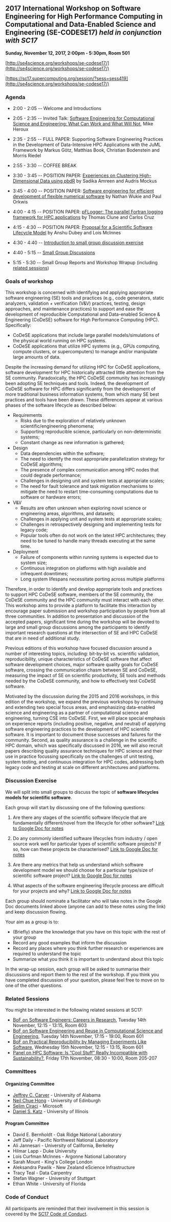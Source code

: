 ## 2017 International Workshop on Software Engineering for High Performance Computing in Computational and Data-Enabled Science and Engineering (SE-CODESE17) *held in conjunction with SC17*

**Sunday, November 12, 2017, 2:00pm - 5:30pm, Room 501**

[http://se4science.org/workshops/se-codese17/](http://se4science.org/workshops/se-codese17/)

[https://sc17.supercomputing.org/session/?sess=sess419](http://se4science.org/workshops/se-codese17/)

### Agenda

  - 2:00 - 2:05 -- Welcome and Introductions

  - 2:05 - 2:35 -- Invited Talk: [Software Engineering for Computational Science and Engineering: What Can Work and What Will Not](https://sc17.supercomputing.org/presentation/?id=wkpr154&sess=sess419), Mike Heroux

  - 2:35 - 2:55 -- FULL PAPER: Supporting Software Engineering Practices in the Development of Data-Intensive HPC Applications with the JuML Framework by Markus Götz, Matthias Book, Christian Bodenstein and Morris Riedel

  - 2:55 - 3:30 -- COFFEE BREAK

  - 3:30 - 3:45 -- POSITION PAPER: [Experiences on Clustering High-Dimensional Data using pbdR](https://sc17.supercomputing.org/?post_type=page&p=5407&id=wkpr160&sess=sess419) by Sadika Amreen and Audris Mockus

  - 3:45 - 4:00 -- POSITION PAPER: [Software engineering for efficient development of flexible numerical software](https://sc17.supercomputing.org/?post_type=page&p=5407&id=wkpr170&sess=sess419) by Nathan Wukie and Paul Orkwis

  - 4:00 - 4:15 -- POSITION PAPER: [pFLogger: The parallel Fortran logging framework for HPC applications](https://sc17.supercomputing.org/?post_type=page&p=5407&id=wkpr171&sess=sess419) by Thomas Clune and Carlos Cruz

  - 4:15 - 4:30 -- POSITION PAPER: [Proposal for a Scientific Software Lifecycle Model](https://sc17.supercomputing.org/?post_type=page&p=5407&id=wkpr162&sess=sess419) by Anshu Dubey and Lois McInnes

  - 4:30 - 4:40 -- [Introduction to small group discussion exercise](#discussion-exercise)

  - 4:40 - 5:15 -- [Small Group Discussions](#discussion-exercise)

  - 5:15 - 5:30 -- Small Group Reports and Workshop Wrapup (including [related sessions](#related-sessions))


### Goals of workshop

This workshop is concerned with identifying and applying appropriate software engineering (SE) tools and practices (e.g., code generators, static analyzers, validation + verification (V&V) practices, testing, design approaches, and maintenance practices) to support and ease the development of reproducible Computational and Data-enabled Science & Engineering (CoDeSE) software for High Performance Computing (HPC). Specifically:
  - CoDeSE applications that include large parallel models/simulations of the physical world running on HPC systems.
  - CoDeSE applications that utilize HPC systems (e.g., GPUs computing, compute clusters, or supercomputers) to manage and/or manipulate large amounts of data.

Despite the increasing demand for utilizing HPC for CoDeSE applications, software development for HPC historically attracted little attention from the SE community. Paradoxically, the HPC CoDeSE community has increasingly been adopting SE techniques and tools. Indeed, the development of CoDeSE software for HPC differs significantly from the development of more traditional business information systems, from which many SE best practices and tools have been drawn. These differences appear at various phases of the software lifecycle as described below:

  - Requirements
    - Risks due to the exploration of relatively unknown scientific/engineering phenomena;
    - Supporting reproducible science, particularly on non-deterministic systems;
    - Constant change as new information is gathered;
  - Design
    - Data dependencies within the software;
    - The need to identify the most appropriate parallelization strategy for CoDeSE algorithms;
    - The presence of complex communication among HPC nodes that could degrade performance;
    - Challenges in designing unit and system tests at appropriate scales;
    - The need for fault tolerance and task migration mechanisms to mitigate the need to restart time-consuming computations due to software or hardware errors;
  - V&V
    - Results are often unknown when exploring novel science or engineering areas, algorithms, and datasets;
    - Challenges in applying unit and system tests at appropriate scales;
    - Challenges in retrospectively designing and implementing tests for legacy code;
    - Popular tools often do not work on the latest HPC architectures; they need to be tuned to handle many threads executing at the same time.
  - Deployment
    - Failure of components within running systems is expected due to system size;
    - Continuous integration on platforms with high available and infrequent downtimes;
    - Long system lifespans necessitate porting across multiple platforms

Therefore, in order to identify and develop appropriate tools and practices to support HPC CoDeSE software, members of the SE community, the CoDeSE community and the HPC community must interact with each other. This workshop aims to provide a platform to facilitate this interaction by encourage paper submission and workshop participation by people from all three communities. In addition to presentation and discussion of the accepted papers, significant time during the workshop will be devoted to large and small group discussions among the participants to identify important research questions at the intersection of SE and HPC CoDeSE that are in need of additional study. 

Previous editions of this workshop have focused discussion around a number of interesting topics, including: bit-by-bit vs. scientific validation, reproducibility, unique characteristics of CoDeSE software that affect software development choices, major software quality goals for CoDeSE software, crossing the communication chasm between SE and CoDeSE, measuring the impact of SE on scientific productivity, SE tools and methods needed by the CoDeSE community, and how to effectively test CoDeSE software. 

Motivated by the discussion during the 2015 and 2016 workshops, in this edition of the workshop, we expand the previous workshops by continuing and extending two special focus areas, and emphasizing data-enabled science and engineering as a partner of computational science and engineering, turning CSE into CoDeSE. First, we will place special emphasis on experience reports (including positive, negative, and neutral) of applying software engineering practices to the development of HPC scientific software. It is important to document those successes and failures for the community. Second, as quality assurance is a challenge in the scientific HPC domain, which was specifically discussed in 2016, we will also recruit papers describing quality assurance techniques for HPC science and their use in practice focussing specifically on the challenges of unit testing, system testing, and continuous integration for HPC codes, addressing both legacy code and testing at scale on different architectures and platforms. 

### Discussion Exercise

We will split into small groups to discuss the topic of **software lifecycles models for scientific software**.

Each group will start by discussing one of the following questions:

  1. Are there any stages of the scientific software lifecycle that are fundamentally different/novel from the lifecycle for other software? [Link to Google Doc for notes](https://docs.google.com/document/d/142OnegzNhdWN8aiVJDsVENHZYkdvngQfi_5Ri_hyato/edit?usp=sharing)

  2. Do any commonly identified software lifecycles from industry / open source work well for particular types of scientific software projects? If so, how can these projects be characterised? [Link to Google Doc for notes](https://docs.google.com/document/d/10YCPBQ-6hQ89ooHFCZnd_edPkzQ9N9h_TNkcYP-u9_I/edit?usp=sharing)

  3. Are there any metrics that help us understand which software development model we should choose for a particular type/size of scientific software project? [Link to Google Doc for notes](https://docs.google.com/document/d/1uXtIFZqKfloOlHMPJ6MwDJ4sLfOqjIh5NoBxsj2r_qU/edit?usp=sharing)
  
  4. What aspects of the software engineering lifecycle process are difficult for your projects and why? [Link to Google Doc for notes](https://docs.google.com/document/d/1U_Mo3_lbO3C7ZrpPyipfXlJHehnk-xv0AK0fgJX5vYY/edit?usp=sharing)
  
Each group should nominate a facilitator who will take notes in the Google Doc documents linked above (anyone can add to these notes using the link) and keep discussion flowing. 

Your aim as a group is to:
  - (Briefly) share the knowledge that you have on this topic with the rest of your group
  - Record any good examples that inform the discussion
  - Record any places where you think further research or experiences are required to understand the topic
  - Summarize what you think it is important to understand about this topic

In the wrap-up session, each group will be asked to summarise their discussions and report them to the rest of the workshop.
If you think you have completed discussion of your question, please feel free to move on to one of the other questions.
  
### Related Sessions

You might be interested in the following related sessions at SC17:

  - [BoF on Software Engineers: Careers in Research](https://sc17.supercomputing.org/presentation/?id=bof149&sess=sess354), Tuesday 14th November, 12:15 - 13:15, Room 603
  - [BoF on Software Engineering and Reuse in Computational Science and Engineering](https://sc17.supercomputing.org/presentation/?id=bof144&sess=sess374), Tuesday 14th November, 17:15 - 19:00, Room 601
  - [BoF on Practical Reproducibility by Managing Experiments Like Software](https://sc17.supercomputing.org/presentation/?id=bof177&sess=sess346), Wednesday 15th November, 12:15 - 13:15, Room 601
  - [Panel on HPC Software: Is “Cool Stuff” Really Incompatible with Sustainability?](https://sc17.supercomputing.org/?post_type=page&p=5407&id=pan126&sess=sess250), Friday 17th November, 08:30 - 10:00, Room 205-207
  
### Committees

#### Organizing Committee

  - [Jeffrey C. Carver](https://sc17.supercomputing.org/?post_type=page&p=5406&fn=jeffrey&ln=carver&uid=293453) - University of Alabama	
  - [Neil Chue Hong](https://sc17.supercomputing.org/?post_type=page&p=5406&fn=neil&ln=chue_hong&uid=761853) - University of Edinburgh	
  - [Selim Ciraci](https://sc17.supercomputing.org/?post_type=page&p=5406&fn=selim&ln=ciraci&uid=160563) - Microsoft	
  - [Daniel S. Katz](https://sc17.supercomputing.org/?post_type=page&p=5406&fn=daniel&ln=katz&uid=061143) - University of Illinois	


#### Program Committee

  - David E. Bernholdt - Oak Ridge National Laboratory
  - Jeff Daily - Pacific Northwest National Laboratory
  - Ali Jannesari - University of California, Berkeley
  - Hilmar Lapp - Duke University
  - Lois Curfman McInnes - Argonne National Laboratory
  - Sarah Mount - King's College London
  - Aleksandra Pawlik - New Zealand eScience Infrastructure
  - Tracy Teal - Data Carpentry
  - Stefan Wagner - University of Stuttgart
  - Ethan White - University of Florida
 
### Code of Conduct
 
All participants are reminded that their involvement in this session is covered by the [SC17 Code of Conduct](http://sc17.supercomputing.org/attendees/code-of-conduct/).

